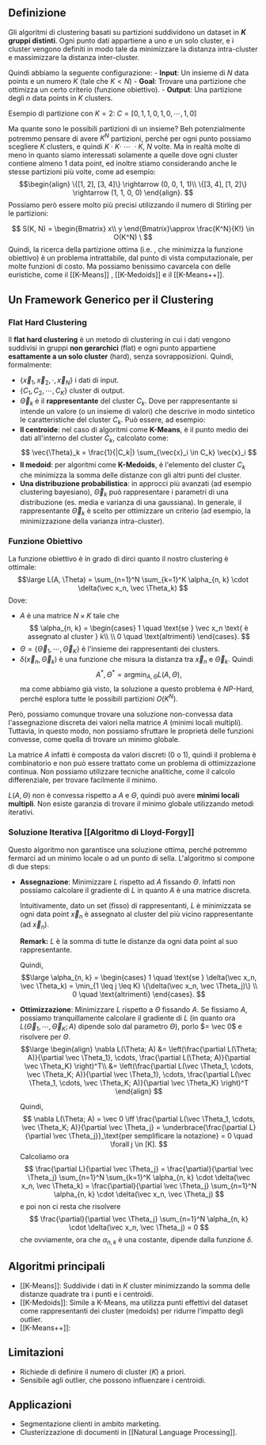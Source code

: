 ## Definizione 

Gli algoritmi di clustering basati su partizioni suddividono un dataset in **$K$ gruppi distinti**. Ogni punto dati appartiene a uno e un solo cluster, e i cluster vengono definiti in modo tale da minimizzare la distanza intra-cluster e massimizzare la distanza inter-cluster.

Quindi abbiamo la seguente configurazione:
	- **Input**: Un insieme di $N$ data points e un numero $K$ (tale che $K < N$)
	- **Goal**: Trovare una partizione che ottimizza un certo criterio (funzione obiettivo).
	- **Output**: Una partizione degli $n$ data points in $K$ clusters.
	
Esempio di partizione con $K=2$:
	$C = [0, 1, 1, 0, 1, 0, \cdots, 1, 0]$
	
Ma quante sono le possibili partizioni di un insieme? Beh potenzialmente potremmo pensare di avere $K^N$ partizioni, perché per ogni punto possiamo scegliere $K$ clusters, e quindi $K \cdot K \cdot \ \cdots \ \cdot K$, $N$ volte. Ma in realtà molte di meno in quanto siamo interessati solamente a quelle dove ogni cluster contiene almeno $1$ data point, ed inoltre stiamo considerando anche le stesse partizioni più volte, come ad esempio:
$$\begin{align}
\{[1, 2], [3, 4]\} \rightarrow (0, 0, 1, 1)\\
\{[3, 4], [1, 2]\} \rightarrow (1, 1, 0, 0)
\end{align}.
$$
Possiamo però essere molto più precisi utilizzando il numero di Stirling per le partizioni:

$$
S(K, N) = \begin{Bmatrix}
x\\
y
\end{Bmatrix}\approx \frac{K^N}{K!} \in O(K^N)
\
$$
Quindi, la ricerca della partizione ottima (i.e. , che minimizza la funzione obiettivo) è un problema intrattabile, dal punto di vista computazionale, per molte funzioni di costo. Ma possiamo benissimo cavarcela con delle euristiche, come il [[K-Means]] , [[K-Medoids]] e il [[K-Means++]].

## Un Framework Generico per il Clustering

### Flat Hard Clustering
Il **flat hard clustering** è un metodo di clustering in cui i dati vengono suddivisi in gruppi **non gerarchici** (flat) e ogni punto appartiene **esattamente a un solo cluster** (hard), senza sovrapposizioni. Quindi, formalmente:
- $\{\vec x_1, \vec x_2, \cdot, \vec x_N\}$ i dati di input.
- $\{C_1, C_2, \cdots, C_K\}$ cluster di output.
- $\vec \Theta_k$ è il **rappresentante** del cluster $C_k$.
Dove per rappresentante si intende un valore (o un insieme di valori) che descrive in modo sintetico le caratteristiche del cluster $C_k$. Può essere, ad esempio: 
- **Il centroide**: nel caso di algoritmi come **K-Means**, è il punto medio dei dati all'interno del cluster $C_k$, calcolato come: $$ \vec{\Theta}_k = \frac{1}{|C_k|} \sum_{\vec{x}_i \in C_k} \vec{x}_i $$
- **Il medoid**: per algoritmi come **K-Medoids**, è l'elemento del cluster $C_k$ che minimizza la somma delle distanze con gli altri punti del cluster. 
- **Una distribuzione probabilistica**: in approcci più avanzati (ad esempio clustering bayesiano), $\vec{\Theta}_k$ può rappresentare i parametri di una distribuzione (es. media e varianza di una gaussiana). In generale, il rappresentante $\vec{\Theta}_k$ è scelto per ottimizzare un criterio (ad esempio, la minimizzazione della varianza intra-cluster).
### Funzione Obiettivo
La funzione obiettivo è in grado di dirci quanto il nostro clustering è ottimale:
$$\large
L(A, \Theta) = \sum_{n=1}^N \sum_{k=1}^K \alpha_{n, k} \cdot \delta(\vec x_n, \vec \Theta_k)
$$
Dove:
- $A$ è una matrice $N \times K$ tale che  $$
\alpha_{n, k} = \begin{cases}
1 \quad \text{se } \vec x_n \text{ è assegnato al cluster } k\\
\\
0 \quad \text{altrimenti}
\end{cases}.
$$
- $\Theta = \{\vec \Theta_1, \cdots, \vec \Theta_K\}$ è l'insieme dei rappresentanti dei clusters.
- $\delta(\vec x_n, \vec \Theta_k)$ è una funzione che misura la distanza tra $\vec x_n$ e $\vec \Theta_k$.
Quindi
$$
\DeclareMathOperator*{\argmin}{argmin}
\DeclareMathOperator*{\argmax}{argmax}
A^*, \Theta^* = \argmin_{A, \Theta} L(A, \Theta),
$$
ma come abbiamo già visto, la soluzione a questo problema è $NP$-Hard, perché esplora tutte le possibili partizioni $O(K^N)$.

Però, possiamo comunque trovare una soluzione non-convessa data l'assegnazione discreta dei valori nella matrice $A$ (minimi locali multipli). Tuttavia, in questo modo, non possiamo sfruttare le proprietà delle funzioni convesse, come quella di trovare un minimo globale.

La matrice $A$ infatti è composta da valori discreti ($0$ o $1$), quindi il problema è combinatorio e non può essere trattato come un problema di ottimizzazione continua. 
Non possiamo utilizzare tecniche analitiche, come il calcolo differenziale, per trovare facilmente il minimo. 

$L(A, \Theta)$ non è convessa rispetto a $A$ e $\Theta$, quindi può avere **minimi locali multipli**. Non esiste garanzia di trovare il minimo globale utilizzando metodi iterativi.
### Soluzione Iterativa [[Algoritmo di Lloyd-Forgy]]
Questo algoritmo non garantisce una soluzione ottima, perché potremmo fermarci ad un minimo locale o ad un punto di sella. L'algoritmo si compone di due steps:
- **Assegnazione**:
	Minimizzare $L$ rispetto ad $A$ fissando $\Theta$. Infatti non possiamo calcolare il gradiente di $L$ in quanto $A$ è una matrice discreta.
	
	Intuitivamente, dato un set (fisso) di rappresentanti, $L$ è minimizzata se ogni data point $\vec x_n$ è assegnato al cluster del più vicino rappresentante (ad $\vec x_n$).
	
	**Remark:** $L$ è la somma di tutte le distanze da ogni data point al suo rappresentante.
	
	Quindi, 
	$$\large
	\alpha_{n, k} = \begin{cases}
	1 \quad \text{se } \delta(\vec x_n, \vec \Theta_k) = \min_{1 \leq j \leq K} \{\delta(\vec x_n, \vec \Theta_j)\} \\
	0 \quad \text{altrimenti}
	\end{cases}.
	$$
- **Ottimizzazione**:
	Minimizzare $L$ rispetto a $\Theta$ fissando $A$. Se fissiamo $A$, possiamo tranquillamente calcolare il gradiente di $L$ (in quanto ora $L(\vec \Theta_1, \cdots, \vec \Theta_K; A)$ dipende solo dal parametro $\Theta$), porlo $= \vec 0$ e risolvere per $\Theta$.
	$$\large
	\begin{align}
	\nabla L(\Theta; A) &= \left(\frac{\partial L(\Theta; A)}{\partial \vec \Theta_1}, \cdots,  \frac{\partial L(\Theta; A)}{\partial \vec \Theta_K} \right)^T\\
	&= \left(\frac{\partial L(\vec \Theta_1, \cdots, \vec \Theta_K; A)}{\partial \vec \Theta_1}, \cdots,  \frac{\partial L(\vec \Theta_1, \cdots, \vec \Theta_K; A)}{\partial \vec \Theta_K} \right)^T
	\end{align}
	$$
	 
	Quindi, $$
	\nabla L(\Theta; A) = \vec 0 \iff \frac{\partial L(\vec \Theta_1, \cdots, \vec \Theta_K; A)}{\partial \vec \Theta_j} = \underbrace{\frac{\partial L}{\partial \vec \Theta_j}}_\text{per semplificare la notazione} = 0 \quad \forall j \in [K].
	$$ Calcoliamo ora
	$$
	\frac{\partial L}{\partial \vec \Theta_j} = \frac{\partial}{\partial \vec \Theta_j} \sum_{n=1}^N \sum_{k=1}^K \alpha_{n, k} \cdot \delta(\vec x_n, \vec \Theta_k) = \frac{\partial}{\partial \vec \Theta_j} \sum_{n=1}^N \alpha_{n, k} \cdot \delta(\vec x_n, \vec \Theta_j)
	$$
	e poi non ci resta che risolvere
	$$
	\frac{\partial}{\partial \vec \Theta_j} \sum_{n=1}^N \alpha_{n, k} \cdot \delta(\vec x_n, \vec \Theta_j) = 0
	$$
	che ovviamente, ora che $\alpha_{n, k}$ è una costante, dipende dalla funzione $\delta$.
## Algoritmi principali 

- [[K-Means]]: Suddivide i dati in $K$ cluster minimizzando la somma delle distanze quadrate tra i punti e i centroidi.
- [[K-Medoids]]: Simile a K-Means, ma utilizza punti effettivi del dataset come rappresentanti dei cluster (medoids) per ridurre l’impatto degli outlier.
- [[K-Means++]]:
## Limitazioni 

- Richiede di definire il numero di cluster ($K$) a priori.
- Sensibile agli outlier, che possono influenzare i centroidi.
## Applicazioni 

- Segmentazione clienti in ambito marketing. 
- Clusterizzazione di documenti in [[Natural Language Processing]]. 

